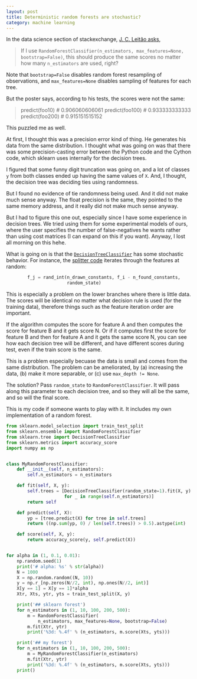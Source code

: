 ```yaml
---
layout: post
title: Deterministic random forests are stochastic?
category: machine learning
---
```


In the data science section of stackexchange, [J. C. Leitão asks](http://datascience.stackexchange.com/questions/16800/why-max-features-n-features-does-not-make-the-random-forest-independent-of-num),

> If I use `RandomForestClassifier(n_estimators, max_features=None, bootstrap=False)`, this should produce the same scores no matter how many `n_estimators` are used, right?

Note that `bootstrap=False` disables random forest resampling of observations, and `max_features=None` disables sampling of features for each tree.

But the poster says, according to his tests, the scores were not the same:

> predict(foo10)   # 0.906060606061
> predict(foo100)  # 0.933333333333
> predict(foo200)  # 0.915151515152

This puzzled me as well.

At first, I thought this was a precision error kind of thing. He generates his data from the same distribution. I thought what was going on was that there was some precision-casting error between the Python code and the Cython code, which sklearn uses internally for the decision trees.

I figured that some funny digit truncation was going on, and a lot of classes `y` from both classes ended up having the same values of `X`. And, I thought, the decision tree was deciding ties using randomness.

But I found no evidence of tie randomness being used. And it did not make much sense anyway. The float precision is the same, they pointed to the same memory address, and it really did not make much sense anyway.

But I had to figure this one out, especially since I have some experience in decision trees. We tried using them for some experimental models of ours, where the user specifies the number of false-negatives he wants rather than using cost matrices (I can expand on this if you want). Anyway, I lost all morning on this hehe.

What is going on is that the [`DecisionTreeClassifier`](http://scikit-learn.org/stable/modules/generated/sklearn.tree.DecisionTreeClassifier.html) has some stochastic behavior. For instance, the [splitter code](https://github.com/scikit-learn/scikit-learn/blob/14031f65d144e3966113d3daec836e443c6d7a5b/sklearn/tree/_splitter.pyx) iterates through the features at random:

```python
        f_j = rand_int(n_drawn_constants, f_i - n_found_constants,
                       random_state)
```

This is especially a problem on the lower branches where there is little data. The scores will be identical no matter what decision rule is used (for the training data), therefore things such as the feature iteration order are important.

If the algorithm computes the score for feature A and then computes the score for feature B and it gets score N. Or if it computes first the score for feature B and then for feature A and it gets the same score N, you can see how each decision tree will be different, and have different scores during test, even if the train score is the same.

This is a problem especially becuase the data is small and comes from the same distribution. The problem can be ameliorated, by (a) increasing the data, (b) make it more separable, or (c) use `max_depth != None`.

The solution? Pass `random_state` to `RandomForestClassifier`. It will pass along this parameter to each decision tree, and so they will all be the same, and so will the final score.

This is my code if someone wants to play with it. It includes my own implementation of a random forest.

```python
from sklearn.model_selection import train_test_split
from sklearn.ensemble import RandomForestClassifier
from sklearn.tree import DecisionTreeClassifier
from sklearn.metrics import accuracy_score
import numpy as np


class MyRandomForestClassifier:
    def __init__(self, n_estimators):
        self.n_estimators = n_estimators

    def fit(self, X, y):
        self.trees = [DecisionTreeClassifier(random_state=1).fit(X, y)
                      for _ in range(self.n_estimators)]
        return self

    def predict(self, X):
        yp = [tree.predict(X) for tree in self.trees]
        return ((np.sum(yp, 0) / len(self.trees)) > 0.5).astype(int)

    def score(self, X, y):
        return accuracy_score(y, self.predict(X))


for alpha in (1, 0.1, 0.01):
    np.random.seed(1)
    print('# alpha: %s' % str(alpha))
    N = 1000
    X = np.random.random((N, 10))
    y = np.r_[np.zeros(N//2, int), np.ones(N//2, int)]
    X[y == 1] = X[y == 1]*alpha
    Xtr, Xts, ytr, yts = train_test_split(X, y)

    print('## sklearn forest')
    for n_estimators in (1, 10, 100, 200, 500):
        m = RandomForestClassifier(
            n_estimators, max_features=None, bootstrap=False)
        m.fit(Xtr, ytr)
        print('%3d: %.4f' % (n_estimators, m.score(Xts, yts)))

    print('## my forest')
    for n_estimators in (1, 10, 100, 200, 500):
        m = MyRandomForestClassifier(n_estimators)
        m.fit(Xtr, ytr)
        print('%3d: %.4f' % (n_estimators, m.score(Xts, yts)))
    print()
```
